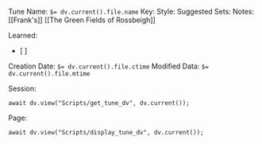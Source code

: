 Tune Name: `$= dv.current().file.name`
Key:
Style: 
Suggested Sets:
Notes: [[Frank's]] [[The Green Fields of Rossbeigh]]

Learned: 
- [ ]  

Creation Date: `$= dv.current().file.ctime`
Modified Data: `$= dv.current().file.mtime`

Session: 
```dataviewjs
await dv.view("Scripts/get_tune_dv", dv.current());
```

Page:
```dataviewjs
await dv.view("Scripts/display_tune_dv", dv.current());
```

